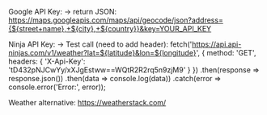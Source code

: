 Google API Key:
-> return JSON: https://maps.googleapis.com/maps/api/geocode/json?address={${street+name},+${city},+${country}}&key=YOUR_API_KEY

Ninja API Key:
-> Test call (need to add header):
fetch('https://api.api-ninjas.com/v1/weather?lat=${latitude}&lon=${longitude}', {
method: 'GET',
headers: {
'X-Api-Key': 'tD432pNJCwYy/xXJgEstww==WQtR2R2rq5n9zjM9'
}
})
.then(response => response.json())
.then(data => console.log(data))
.catch(error => console.error('Error:', error));

Weather alternative:
https://weatherstack.com/
